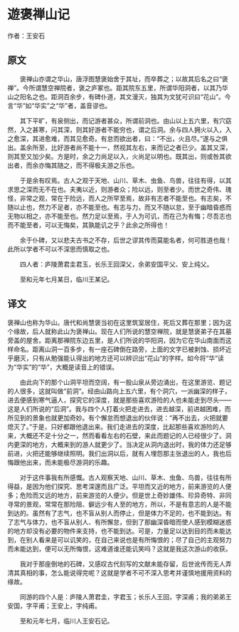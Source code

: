 # 遊褒禅山记

作者：王安石

## 原文

　　褒禅山亦谓之华山，唐浮图慧褒始舍于其址，而卒葬之；以故其后名之曰“褒禅”。今所谓慧空禅院者，褒之庐冢也。距其院东五里，所谓华阳洞者，以其乃华山之阳名之也。距洞百余步，有碑仆道，其文漫灭，独其为文犹可识曰“花山”。今言“华”如“华实”之“华”者，盖音谬也。

　　其下平旷，有泉侧出，而记游者甚众，所谓前洞也。由山以上五六里，有穴窈然，入之甚寒，问其深，则其好游者不能穷也，谓之后洞。余与四人拥火以入，入之愈深，其进愈难，而其见愈奇。有怠而欲出者，曰：“不出，火且尽。”遂与之俱出。盖余所至，比好游者尚不能十一，然视其左右，来而记之者已少。盖其又深，则其至又加少矣。方是时，余之力尚足以入，火尚足以明也。既其出，则或咎其欲出者，而余亦悔其随之，而不得极夫游之乐也。

　　于是余有叹焉。古人之观于天地、山川、草木、虫鱼、鸟兽，往往有得，以其求思之深而无不在也。夫夷以近，则游者众；险以远，则至者少。而世之奇伟、瑰怪，非常之观，常在于险远，而人之所罕至焉，故非有志者不能至也。有志矣，不随以止也，然力不足者，亦不能至也。有志与力，而又不随以怠，至于幽暗昏惑而无物以相之，亦不能至也。然力足以至焉，于人为可讥，而在己为有悔；尽吾志也而不能至者，可以无悔矣，其孰能讥之乎？此余之所得也！

　　余于仆碑，又以悲夫古书之不存，后世之谬其传而莫能名者，何可胜道也哉！此所以学者不可以不深思而慎取之也。

　　四人者：庐陵萧君圭君玉，长乐王回深父，余弟安国平父、安上纯父。

　　至和元年七月某日，临川王某记。

## 译文

褒禅山也称为华山。唐代和尚慧褒当初在这里筑室居住，死后又葬在那里；因为这个缘故，后人就称此山为褒禅山。现在人们所说的慧空禅院，就是慧褒弟子在其墓旁盖的屋舍。距离那禅院东边五里，是人们所说的华阳洞，因为它在华山南面而这样命名。距离山洞一百多步，有一座石碑倒在路旁，上面的文字已被剥蚀、损坏近乎磨灭，只有从勉强能认得出的地方还可以辨识出“花山”的字样。如今将“华”读为“华实”的“华”，大概是读音上的错误。

　　由此向下的那个山洞平坦而空阔，有一股山泉从旁边涌出，在这里游览、题记的人很多，这就叫做“前洞”。经由山路向上五六里，有个洞穴，一派幽深的样子，进去便感到寒气逼人，探究它的深度，就是那些喜欢游险的人也未能走到尽头——这是人们所说的“后洞”。我与四个人打着火把走进去，进去越深，前进越困难，而所见到的景象也就更加奇妙。有个懈怠而想退出的伙伴说：“再不出去，火把就要熄灭了。”于是，只好都跟他退出来。我们走进去的深度，比起那些喜欢游险的人来，大概还不足十分之一，然而看看左右的石壁，来此而题记的人已经很少了。洞内更深的地方，大概来到的游人就更少了。当决定从洞内退出时，我的体力还足够前进，火把还能够继续照明。我们出洞以后，就有人埋怨那主张退出的人，我也后悔跟他出来，而未能极尽游洞的乐趣。

　　对于这件事我有所感慨。古人观察天地、山川、草木、虫鱼、鸟兽，往往有所得益，是因为他们探究、思考深邃而且广泛。平坦而又近的地方，前来游览的人便多；危险而又远的地方，前来游览的人便少。但是世上奇妙雄伟、珍异奇特、非同寻常的景观，常常在那险阻、僻远少有人至的地方，所以，不是有意志的人是不能到达的。虽然有了志气，也不盲从别人而停止，但是体力不足的，也不能到达。有了志气与体力，也不盲从别人、有所懈怠，但到了那幽深昏暗而使人感到模糊迷惑的地方却没有必要的物件来支持，也不能到达。可是，力量足以达到目的而未能达到，在别人看来是可以讥笑的，在自己来说也是有所悔恨的；尽了自己的主观努力而未能达到，便可以无所悔恨，这难道谁还能讥笑吗？这就是我这次游山的收获。

　　我对于那座倒地的石碑，又感叹古代刻写的文献未能存留，后世讹传而无人弄清其真相的事，怎么能说得完呢？这就是学者不可不深入思考并谨慎地援用资料的缘故。

　　同游的四个人是：庐陵人萧君圭，字君玉；长乐人王回，字深甫；我的弟弟王安国，字平甫；王安上，字纯甫。

　　至和元年七月，临川人王安石记。
